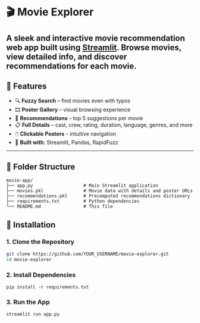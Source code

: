 # 🎬 Movie Explorer

A sleek and interactive **movie recommendation web app** built using [Streamlit](https://streamlit.io/). Browse movies, view detailed info, and discover recommendations for each movie.
---

## 🔧 Features

- 🔍 **Fuzzy Search** – find movies even with typos
- 🎞️ **Poster Gallery** – visual browsing experience
- 🎯 **Recommendations** – top 5 suggestions per movie
- 📋 **Full Details** – cast, crew, rating, duration, language, genres, and more
- 🖱️ **Clickable Posters** – intuitive navigation
- 🧠 **Built with**: Streamlit, Pandas, RapidFuzz

---

## 📁 Folder Structure

```plaintext
movie-app/
├── app.py                   # Main Streamlit application
├── movies.pkl               # Movie data with details and poster URLs
├── recommendations.pkl      # Precomputed recommendations dictionary
├── requirements.txt         # Python dependencies
└── README.md                # This file

```

## 🧰 Installation

### 1. Clone the Repository

```bash
git clone https://github.com/YOUR_USERNAME/movie-explorer.git
cd movie-explorer

```
### 2. Install Dependencies
```
pip install -r requirements.txt
```
### 3. Run the App
```
streamlit run app.py
```
